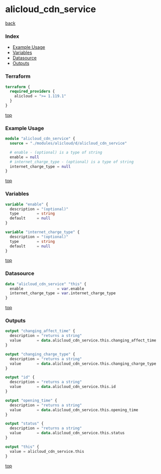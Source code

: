 # alicloud_cdn_service

[back](../alicloud.md)

### Index

- [Example Usage](#example-usage)
- [Variables](#variables)
- [Datasource](#datasource)
- [Outputs](#outputs)

### Terraform

```terraform
terraform {
  required_providers {
    alicloud = ">= 1.119.1"
  }
}
```

[top](#index)

### Example Usage

```terraform
module "alicloud_cdn_service" {
  source = "./modules/alicloud/d/alicloud_cdn_service"

  # enable - (optional) is a type of string
  enable = null
  # internet_charge_type - (optional) is a type of string
  internet_charge_type = null
}
```

[top](#index)

### Variables

```terraform
variable "enable" {
  description = "(optional)"
  type        = string
  default     = null
}

variable "internet_charge_type" {
  description = "(optional)"
  type        = string
  default     = null
}
```

[top](#index)

### Datasource

```terraform
data "alicloud_cdn_service" "this" {
  enable               = var.enable
  internet_charge_type = var.internet_charge_type
}
```

[top](#index)

### Outputs

```terraform
output "changing_affect_time" {
  description = "returns a string"
  value       = data.alicloud_cdn_service.this.changing_affect_time
}

output "changing_charge_type" {
  description = "returns a string"
  value       = data.alicloud_cdn_service.this.changing_charge_type
}

output "id" {
  description = "returns a string"
  value       = data.alicloud_cdn_service.this.id
}

output "opening_time" {
  description = "returns a string"
  value       = data.alicloud_cdn_service.this.opening_time
}

output "status" {
  description = "returns a string"
  value       = data.alicloud_cdn_service.this.status
}

output "this" {
  value = alicloud_cdn_service.this
}
```

[top](#index)